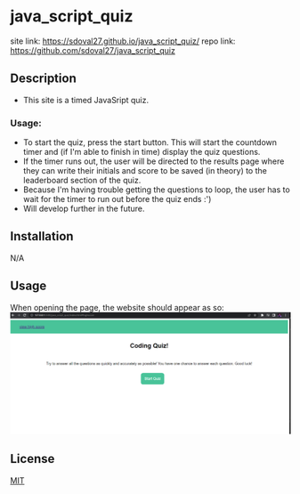 # java_script_quiz

site link: https://sdoval27.github.io/java_script_quiz/
repo link: https://github.com/sdoval27/java_script_quiz

## Description

- This site is a timed JavaSript quiz.


### Usage:
- To start the quiz, press the start button. This will start the countdown timer and (if I'm able to finish in time) display the quiz questions.
- If the timer runs out, the user will be directed to the results page where they can write their initials and score to be saved (in theory) to the leaderboard section of the quiz.
- Because I'm having trouble getting the questions to loop, the user has to wait for the timer to run out before the quiz ends :')
- Will develop further in the future.

## Installation

N/A

## Usage
When opening the page, the website should appear as so:
![StartPage](./assets/images/JS-quiz-start-page.png)
 
## License
 
[MIT](https://choosealicense.com/licenses/mit/)

[def]: title-element.png
